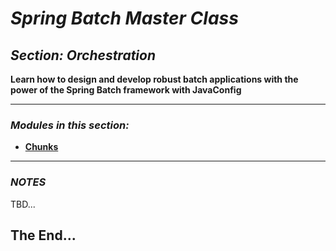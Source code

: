 # *Spring Batch Master Class*

##  *Section: Orchestration*


**Learn how to design and develop robust batch applications with the power of the Spring Batch framework with JavaConfig**

---

### *Modules in this section:*
 - **[Chunks](https://github.com/mickknutson/spring_batch_course/tree/master/StudentWork/code/spring_batch_section_core/spring_batch_chunks)**

---

### *NOTES*

TBD...


## The End...
